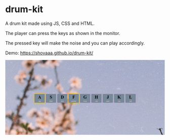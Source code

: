 # drum-kit
A drum kit made using JS, CSS and HTML.

The player can press the keys as shown in the monitor.

The pressed key will make the noise and you can play accordingly.

Demo: https://shovaaa.github.io/drum-kit/

![](images/drum-screenshot.png)

